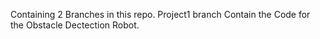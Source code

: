 Containing 2 Branches in this repo.
Project1 branch Contain the Code for the Obstacle Dectection Robot.
